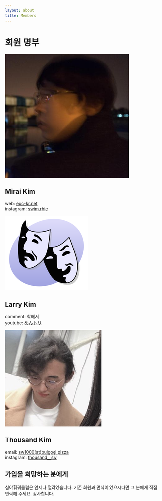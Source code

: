 ```yaml
---
layout: about
title: Members
---
```


# 회원 명부
<div class="member">
    <img src="/assets/img/members/mirai_kim.jpg" alt="profile_image" />
    <h2>Mirai Kim</h2>
    <p>
    web: <a href="https://euc-kr.net" target="_blank" rel="noopener noreferrer">euc-kr.net</a><br>
    instagram: <a href="https://www.instagram.com/swim.rhie" target="_blank" rel="noopener noreferrer">swim.rhie</a>
    </p>
</div>
<div class="member">
<img src="/assets/img/members/default.png" alt="profile_image" />
    <h2>Larry Kim</h2>
    <p>
    comment: 착해서<br>
    youtube: <a href="https://www.youtube.com/channel/UC8qIYDaE2d_DGGNVv6FCFTA" target="_blank" rel="noopener noreferrer">めんトリ</a><br>
    </p>
</div>
<div class="member">
<img src="/assets/img/members/thousand_kim.jpg" alt="profile_image" />
    <h2>Thousand Kim</h2>
    <p>
    email:  <a href="mailto:{{ site.emails.thousand | encode_email }}" title="Contact me">sw1000(at)bulgogi.pizza</a><br>
    instagram: <a href="https://www.instagram.com/thousand__sw" target="_blank" rel="noopener noreferrer">thousand__sw</a>
    </p>
</div>

## 가입을 희망하는 분에게
심야훠궈클럽은 언제나 열려있습니다. 기존 회원과 면식이 있으시다면 그 분에게 직접 연락해 주세요. 감사합니다.